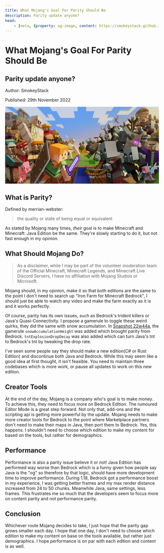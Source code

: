 ```yaml
---
title: What Mojang's Goal For Parity Should Be
description: Parity update anyone?
head:
    - [meta, {property: og:image, content: https://smokeystack.github.io/assets/UGFyaXR5.png}]
---
```


# What Mojang's Goal For Parity Should Be

## Parity update anyone?

Author: SmokeyStack

Published: 29th November 2022

![](../.vuepress/public/assets/images/blog/UGFyaXR5.png)

## What is Parity?

Defined by merrian-webster:

> the quality or state of being equal or equivalent

As stated by Mojang many times, *their* goal is to make Minecraft and Minecraft: Java Edition be the same. They're slowly starting to do it, but not fast enough in my opinion.

## What Should Mojang Do?

> As a disclaimer, while I may be part of the volunteer moderation team of the Official Minecraft, Minecraft Legends, and Minecraft Live Discord Servers, I have no affiliation with Mojang Studios or Microsoft.

Mojang should, in my opinion, make it so that both editions are the same to the point I don't need to search up "Iron Farm for Minecraft Bedrock", I should just be able to watch any video and make the farm exactly as it is and it works perfectly.

Of course, parity has its own issues, such as Bedrock's trident killers or Java's Quasi-Connectivity. I propose a gamerule to toggle these weird quirks, they did the same with snow accumulation. In [Snapshot 22w44a](https://www.minecraft.net/en-us/article/minecraft-snapshot-22w44a), the gamerule `snowAccumulationHeight` was added which brought parity from Bedrock. `tntExplosionDropDecay` was also added which can turn Java's tnt to Bedrock's tnt by tweaking the drop rate.

I've seen some people say they should make a new edition(C# or Rust Edition) and discontinue both Java and Bedrock. While this may seem like a good idea at first thought, it isn't feasible. You need to maintain three codebases which is more work, or pause all updates to work on this new edition.

## Creator Tools

At the end of the day, Mojang is a company who's goal is to make money. To achieve this, they need to focus more on Bedrock Edition. The rumoured Editor Mode is a great step forward. Not only that, add-ons and the scripting api is getting more powerful by the update. Mojang needs to make more creator tools for Bedrock to the point where Marketplace partners don't need to make their maps in Java, then port them to Bedrock. Yes, this happens. I shouldn't need to choose which edition to make my content for based on the tools, but rather for demographics.

## Performance

Performance is also a parity issue believe it or not! Java Edition has performed way worse than Bedrock which is a funny given how people say Java is the "og" so therefore by that logic, should have more development time to improve performance. During 1.18, Bedrock got a performance boost in my experience, I was getting better frames and my max render distance increased from 24 to 50 chunks. Meanwhile Java, same settings, less frames. This frustrates me so much that the developers seem to focus more on content parity and not performance parity.

## Conclusion

Whichever route Mojang decides to take, I just hope that the parity gap grows smaller each day. I hope that one day, I don't need to choose which edition to make my content on base on the tools available, but rather just demographics. I hope performance is on par with each edition and content is as well.
